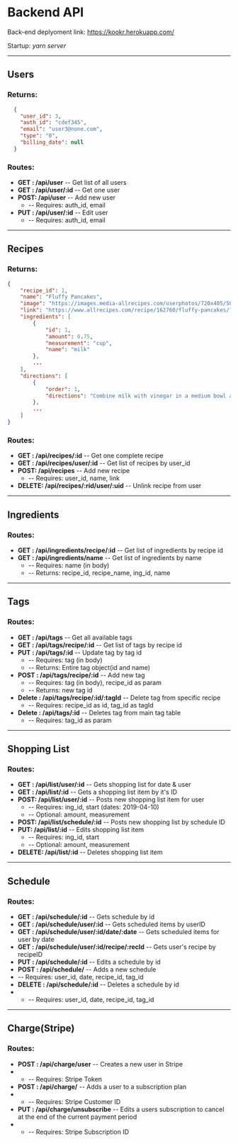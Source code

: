 # Backend API 
Back-end deplyoment link: https://kookr.herokuapp.com/

Startup: *yarn server*

---

## Users

### Returns:
```json
  {
    "user_id": 3,
    "auth_id": "cdef345",
    "email": "user3@none.com",
    "type": "0",
    "billing_date": null
  }
```

### Routes:
* **GET : /api/user**       -- Get list of all users
* **GET : /api/user/:id**   -- Get one user
* **POST: /api/user**       -- Add new user
  * -- Requires: auth_id, email
* **PUT : /api/user/:id**   -- Edit user
  * -- Requires: auth_id, email

---

## Recipes

### Returns:
```json
{
    "recipe_id": 1,
    "name": "Fluffy Pancakes",
    "image": "https://images.media-allrecipes.com/userphotos/720x405/5079227.jpg",
    "link": "https://www.allrecipes.com/recipe/162760/fluffy-pancakes/?internalSource=hub%20recipe&referringId=78&referringContentType=Recipe%20Hub",
    "ingredients": [
        {
            "id": 1,
            "amount": 0.75,
            "measurement": "cup",
            "name": "milk"
        },
        ...
    ],
    "directions": [
        {
            "order": 1,
            "directions": "Combine milk with vinegar in a medium bowl and set aside for 5 minutes to \"sour\"."
        },
        ...
    ]
}
```

### Routes:
* **GET : /api/recipes/:id**   -- Get one complete recipe
* **GET : /api/recipes/user/:id** -- Get list of recipes by user_id
* **POST: /api/recipes**       -- Add new recipe
  * -- Requires: user_id, name, link
* **DELETE: /api/recipes/:rid/user/:uid** -- Unlink recipe from user

---

## Ingredients

### Routes:
* **GET : /api/ingredients/recipe/:id**   -- Get list of ingredients by recipe id
* **GET : /api/ingredients/name** -- Get list of ingredients by name
  * -- Requires: name (in body) 
  * -- Returns: recipe_id, recipe_name, ing_id, name

---

## Tags

### Routes:
* **GET : /api/tags**  -- Get all available tags 
* **GET : /api/tags/recipe/:id** -- Get list of tags by recipe id
* **PUT : /api/tags/:id** -- Update tag by tag id
  * -- Requires: tag (in body)
  * -- Returns: Entire tag object(id and name)
* **POST : /api/tags/recipe/:id** -- Add new tag
  * -- Requires: tag (in body), recipe_id as param
  * -- Returns: new tag id
* **Delete : /api/tags/recipe/:id/:tagId** -- Delete tag from specific recipe
  * -- Requires: recipe_id as id,  tag_id as tagId
* **Delete : /api/tags/:id** -- Deletes tag from main tag table  
  * -- Requires: tag_id as param

---

## Shopping List

### Routes:
* **GET : /api/list/user/:id**  -- Gets shopping list for date & user
* **GET : /api/list/:id** -- Gets a shopping list item by it's ID
* **POST: /api/list/user/:id** -- Posts new shopping list item for user
  * -- Requires: ing_id, start (dates: 2019-04-10)
  * -- Optional: amount, measurement
* **POST: /api/list/schedule/:id** -- Posts new shopping list by schedule ID
* **PUT: /api/list/:id** -- Edits shopping list item
  * -- Requires: ing_id, start
  * -- Optional: amount, measurement
* **DELETE: /api/list/:id** -- Deletes shopping list item

---

## Schedule

### Routes:
* **GET : /api/schedule/:id**  -- Gets schedule by id
* **GET : /api/schedule/user/:id** -- Gets scheduled items by userID
* **GET : /api/schedule/user/:id/date/:date** -- Gets scheduled items for user by date
* **GET : /api/schedule/user/:id/recipe/:recId** -- Gets user's recipe by recipeID
* **PUT : /api/schedule/:id** -- Edits a schedule by id
* **POST : /api/schedule/** -- Adds a new schedule
* -- Requires: user_id, date, recipe_id, tag_id
* **DELETE : /api/schedule/:id** -- Deletes a schedule by id
* * -- Requires: user_id, date, recipe_id, tag_id

---

## Charge(Stripe)

### Routes:
* **POST : /api/charge/user**  -- Creates a new user in Stripe
* * -- Requires: Stripe Token
* **POST : /api/charge/** -- Adds a user to a subscription plan
* * -- Requires: Stripe Customer ID
* **PUT : /api/charge/unsubscribe** -- Edits a users subscription to cancel at the end of the current payment period
* * -- Requires: Stripe Subscription ID

  

